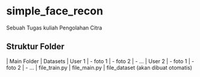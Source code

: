 # simple_face_recon

Sebuah Tugas kuliah Pengolahan Citra

## Struktur Folder

| Main Folder
|	Datasets
|		User 1
		| - foto 1
		| - foto 2
		| - …
|		User 2
		| - foto 1
		| - foto 2
		| - …
| file_train.py
| file_main.py
| file_dataset (akan dibuat otomatis)
